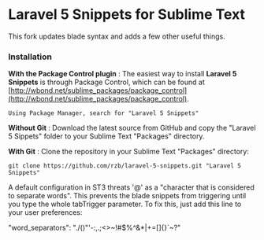 # Laravel 5 Snippets for Sublime Text

This fork updates blade syntax and adds a few other useful things.

### Installation
**With the Package Control plugin** :
The easiest way to install **Laravel 5 Snippets** is through Package Control, which can be found at [http://wbond.net/sublime_packages/package_control](http://wbond.net/sublime_packages/package_control).

```
Using Package Manager, search for "Laravel 5 Snippets"
```

**Without Git** :
Download the latest source from GitHub and copy the "Laravel 5 Sippets" folder to your Sublime Text "Packages" directory.

**With Git** :
Clone the repository in your Sublime Text "Packages" directory:

```
git clone https://github.com/rzb/laravel-5-snippets.git "Laravel 5 Snippets"

```
A default configuration in ST3 threats '@' as a "character that is considered to separate words". This prevents the blade snippets from triggering until you type the whole tabTrigger parameter. To fix this, just add this line to your user preferences:

"word_separators": "./\()\"'-:,.;<>~!#$%^&*|+=[]{}`~?"